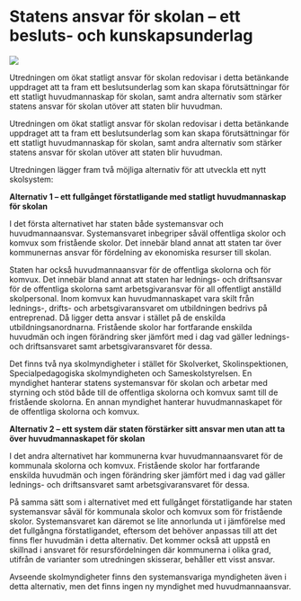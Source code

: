 # Statens ansvar för skolan – ett besluts- och kunskapsunderlag

![](/contentassets/26f2824a024e45369ea182f40eeab0f8/sou-2022_53-volym-1-omslag-framsida.jpg?width=150&quality=85)

Utredningen om ökat statligt ansvar för skolan redovisar i detta betänkande uppdraget att ta fram ett beslutsunderlag som kan skapa förutsättningar för ett statligt huvudmannaskap för skolan, samt andra alternativ som stärker statens ansvar för skolan utöver att staten blir huvudman.

Utredningen om ökat statligt ansvar för skolan redovisar i detta betänkande uppdraget att ta fram ett beslutsunderlag som kan skapa förutsättningar för ett statligt huvudmannaskap för skolan, samt andra alternativ som stärker statens ansvar för skolan utöver att staten blir huvudman.

Utredningen lägger fram två möjliga alternativ för att utveckla ett nytt skolsystem:

**Alternativ 1 – ett fullgånget förstatligande med statligt huvudmannaskap för skolan**

I det första alternativet har staten både systemansvar och huvudmannaansvar. Systemansvaret inbegriper såväl offentliga skolor och komvux som fristående skolor. Det innebär bland annat att staten tar över kommunernas ansvar för fördelning av ekonomiska resurser till skolan.

Staten har också huvudmannaansvar för de offentliga skolorna och för komvux. Det innebär bland annat att staten har lednings- och driftsansvar för de offentliga skolorna samt arbetsgivaransvar för all offentligt anställd skolpersonal. Inom komvux kan huvudmannaskapet vara skilt från lednings-, drifts- och arbetsgivaransvaret om utbildningen bedrivs på entreprenad. Då ligger detta ansvar i stället på de enskilda utbildningsanordnarna. Fristående skolor har fortfarande enskilda huvudmän och ingen förändring sker jämfört med i dag vad gäller lednings- och driftsansvaret samt arbetsgivaransvaret för dessa.

Det finns två nya skolmyndigheter i stället för Skolverket, Skolinspektionen, Specialpedagogiska skolmyndigheten och Sameskolstyrelsen. En myndighet hanterar statens systemansvar för skolan och arbetar med styrning och stöd både till de offentliga skolorna och komvux samt till de fristående skolorna. En annan myndighet hanterar huvudmannaskapet för de offentliga skolorna och komvux.

**Alternativ 2 – ett system där staten förstärker sitt ansvar men utan att ta över huvudmannaskapet för skolan**

I det andra alternativet har kommunerna kvar huvudmannaansvaret för de kommunala skolorna och komvux. Fristående skolor har fortfarande enskilda huvudmän och ingen förändring sker jämfört med i dag vad gäller lednings- och driftsansvaret samt arbetsgivaransvaret för dessa.

På samma sätt som i alternativet med ett fullgånget förstatligande har staten systemansvar såväl för kommunala skolor och komvux som för fristående skolor. Systemansvaret kan däremot se lite annorlunda ut i jämförelse med det fullgångna förstatligandet, eftersom det behöver anpassas till att det finns fler huvudmän i detta alternativ. Det kommer också att uppstå en skillnad i ansvaret för resursfördelningen där kommunerna i olika grad, utifrån de varianter som utredningen skisserar, behåller ett visst ansvar.

Avseende skolmyndigheter finns den systemansvariga myndigheten även i detta alternativ, men det finns ingen ny myndighet med huvudmannaansvar.
